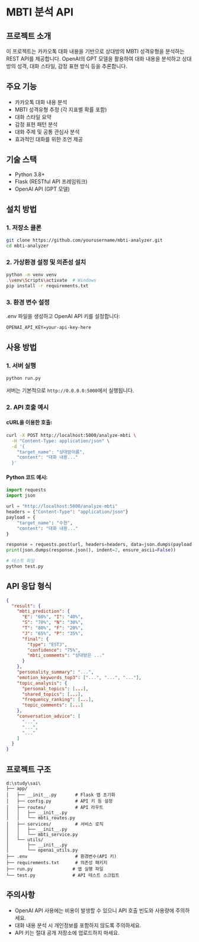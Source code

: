 # MBTI 분석 API

## 프로젝트 소개
이 프로젝트는 카카오톡 대화 내용을 기반으로 상대방의 MBTI 성격유형을 분석하는 REST API를 제공합니다. OpenAI의 GPT 모델을 활용하여 대화 내용을 분석하고 상대방의 성격, 대화 스타일, 감정 표현 방식 등을 추론합니다.

## 주요 기능
- 카카오톡 대화 내용 분석
- MBTI 성격유형 추정 (각 지표별 확률 포함)
- 대화 스타일 요약
- 감정 표현 패턴 분석
- 대화 주제 및 공통 관심사 분석
- 효과적인 대화를 위한 조언 제공

## 기술 스택
- Python 3.8+
- Flask (RESTful API 프레임워크)
- OpenAI API (GPT 모델)

## 설치 방법

### 1. 저장소 클론
```bash
git clone https://github.com/yourusername/mbti-analyzer.git
cd mbti-analyzer
```

### 2. 가상환경 설정 및 의존성 설치
```bash
python -m venv venv
.\venv\Scripts\activate  # Windows
pip install -r requirements.txt
```

### 3. 환경 변수 설정
.env 파일을 생성하고 OpenAI API 키를 설정합니다:
```
OPENAI_API_KEY=your-api-key-here
```

## 사용 방법

### 1. 서버 실행
```bash
python run.py
```
서버는 기본적으로 `http://0.0.0.0:5000`에서 실행됩니다.

### 2. API 호출 예시
#### cURL을 이용한 호출:
```bash
curl -X POST http://localhost:5000/analyze-mbti \
  -H "Content-Type: application/json" \
  -d '{
    "target_name": "상대방이름",
    "content": "대화 내용..."
  }'
```

#### Python 코드 예시:
```python
import requests
import json

url = "http://localhost:5000/analyze-mbti"
headers = {"Content-Type": "application/json"}
payload = {
    "target_name": "수현",
    "content": "대화 내용..."
}

response = requests.post(url, headers=headers, data=json.dumps(payload))
print(json.dumps(response.json(), indent=2, ensure_ascii=False))
```

```bash
# 테스트 파일
python test.py
```


## API 응답 형식
```json
{
  "result": {
    "mbti_prediction": {
      "E": "60%", "I": "40%",
      "S": "70%", "N": "30%",
      "T": "80%", "F": "20%",
      "J": "65%", "P": "35%",
      "final": {
        "type": "ESTJ",
        "confidence": "75%",
        "mbti_commemts": "상대방은 ..."
      }
    },
    "personality_summary": "...",
    "emotion_keywords_top3": ["...", "...", "..."],
    "topic_analysis": {
      "personal_topics": [...],
      "shared_topics": [...],
      "frequency_ranking": [...],
      "topic_comments": [...]
    },
    "conversation_advice": [
      "...",
      "...",
      "..."
    ]
  }
}
```

## 프로젝트 구조
```
d:\study\sai\
├── app/
│   ├── __init__.py       # Flask 앱 초기화
│   ├── config.py         # API 키 등 설정
│   ├── routes/           # API 라우트
│   │   ├── __init__.py
│   │   └── mbti_routes.py
│   ├── services/         # 서비스 로직
│   │   ├── __init__.py
│   │   └── mbti_service.py
│   └── utils/
│       ├── __init__.py
│       └── openai_utils.py
├── .env                  # 환경변수(API 키)
├── requirements.txt      # 의존성 패키지
├── run.py               # 앱 실행 파일
└── test.py              # API 테스트 스크립트
```

## 주의사항
- OpenAI API 사용에는 비용이 발생할 수 있으니 API 호출 빈도와 사용량에 주의하세요.
- 대화 내용 분석 시 개인정보를 포함하지 않도록 주의하세요.
- API 키는 절대 공개 저장소에 업로드하지 마세요.
